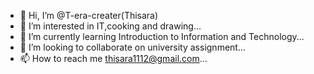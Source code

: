 - 👋 Hi, I’m @T-era-creater(Thisara)
- 👀 I’m interested in IT,cooking and drawing...
- 🌱 I’m currently learning Introduction to Information and Technology...
- 💞️ I’m looking to collaborate on university assignment...
- 📫 How to reach me thisara1112@gmail.com...

<!---
T-era-creater/T-era-creater is a ✨ special ✨ repository because its `README.md` (this file) appears on your GitHub profile.
You can click the Preview link to take a look at your changes.
--->

